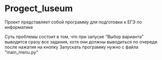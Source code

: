 # Progect_luseum

Проект представляет собой программу для подготовки к ЕГЭ по информатике

Суть проблемы состоит в том, что при запуске "Выбор варианта" выводятся сразу все задания, хотя они должны выводиться по очереди после нажатия на кнопку
Запускать программу нужно с файла "main_menu.py"
